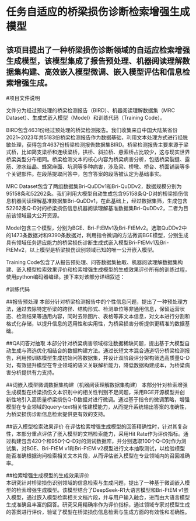 任务自适应的桥梁损伤诊断检索增强生成模型<br>
==========================
该项目提出了一种桥梁损伤诊断领域的自适应检索增强生成模型，该模型集成了报告预处理、机器阅读理解数据集构建、高效嵌入模型微调、嵌入模型评估和信息检索增强生成。<br>
--------------------------

#项目文件说明

文件分为经过预处理的桥梁检测报告（BIRD）、机器阅读理解数据集（MRC Dataset）、生成式嵌入模型（Model）和训练代码（Training Code）。<br>

BIRD包含4631份经过预处理的桥梁检测报告。我们收集来自中国大陆某省份2021~2023年共5183份桥梁检测报告作为数据基础，利用文本处理方式进行经脱敏处理，获得包含4637份桥梁检测报告数据集BIRD。桥梁检测报告主要来源于梁式桥，比如简支梁桥和连续梁桥，拱桥、斜拉桥、悬索桥占比较少，这与现实世界桥梁类型分布相同。桥梁检测文本的核心内容为桥梁病害分析，包括桥梁裂缝、露筋、渗水结晶、蜂窝麻面、坑洞等多种病害，涉及梁、桥墩、桥台、桥面铺装等多个关键部件。在段落提取问答中，包含答案的段落被认定为基础事实。<br>

MRC Dataset包含了两组数据集Bri-QuDDv1和Bri-QuDDv2，数据规模分别为95158条和52262条。我们利用大模型自动生成包含95158条Q-D对的桥梁损伤信息机器阅读理解基准数据集Bri-QuDDv1，在此基础上，经过数据集筛，生成包含52262条Q-D对的桥梁损伤信息机器阅读理解基准数据集Bri-QuDDv2，二者为目前该领域最大公开资源。<br>

Model包含三个模型，分别为BGE、Bri-FtEMv1及Bri-FtEMv2。选取QuDDv2中的1473条数据对和9390条数据对，利用指令微调的方法微调BGE模型，分别生成具有领域任务适应能力的桥梁损伤诊断生成式嵌入模型Bri-FtEMv1及Bri-FtEMv2，以上模型是桥梁损伤识别领域已知的唯一公开嵌入模型。<br>

Training Code包含了从报告预处理、问答数据集抽取、机器阅读理解数据集构建、嵌入模型检索效果评价和检索增强生成模型的生成效果评价所有的训练过程，使用python编码器编译。接下来对该部分详细叙述：<br>


#训练代码

##报告预处理
本部分针对桥梁检测报告中的个性信息问题，提出了一种预处理方法，通过去除特定桥梁的跨径、结构形式、检测单位等非通用信息，保留运营状态、检测结果等通用内容，同时去除图片、表格等非文本信息，对文本进行分割和格式化存储，以提升信息的适用性和实用性，为桥梁损害分析提供更精准的数据基础。<br>

##QA问答对抽取
本部分针对桥梁病害领域标注数据稀缺问题，提出基于大模型自动生成与筛选优化相结合的数据构建方法。通过长短文本混合通道切分桥梁检测报告，利用预训练模型生成初始问答数据集，并设计双阶段评分架构筛选高质量Q-D对，有效提升模型在专业领域的语义关联解析能力，降低数据构建成本，为桥梁病害分析提供有力支持。<br>

##词嵌入模型微调数据集构建（机器阅读理解数据集构建）
本部分针对检索增强生成模型在桥梁损伤文本识别中的相关性判别不足问题，采用BGE开源模型并创新性地引入高质量桥梁损伤Q-D数据对进行微调。通过基于指令的微调策略，增强模型在专业领域的query-text相关性建模能力，从而提升系统输出答案的准确性，为桥梁损伤诊断信息检索提供更有效的支持。<br>

##嵌入模型检索效果评价
在评估检索增强生成模型的回答精确性时，针对其复杂性，本部分重点评估了嵌入模型的文档检索能力，采用Hit Rate作为评价指标。通过构建包含420个和950个Q-D对的测试数据库，并分别选取100个Q-D对作为测试集，对BGE、Bri-FtEM v1和Bri-FtEM v2模型进行文本抽取测试，以检验模型能否准确根据询问检索相关文本片段，从而评估嵌入模型在专业领域内的召回准确率。<br>

##检索增强生成模型的生成效果评价<br>
本研究针对桥梁损伤识别领域的信息检索与生成问题，提出了一种基于微调嵌入模型的检索增强生成模型。该模型结合了DeepSeek-R1大语言模型和Bri-FtEM v1嵌入模型，通过嵌入模型检索相关文档片段，并与用户输入融合，进而由大语言模型生成准确且丰富的回答。研究采用精确率作为评价指标，通过领域专家对模型生成的答案进行评价，验证了模型在桥梁损伤信息检索与生成方面的有效性和准确性。<br>
